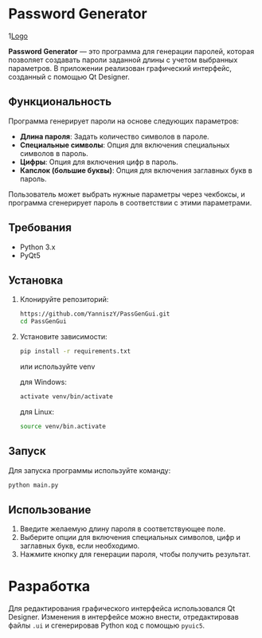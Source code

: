 # Password Generator

1[Logo](logo.jpg)

**Password Generator** — это программа для генерации паролей, которая позволяет создавать пароли заданной длины с учетом выбранных параметров. В приложении реализован графический интерфейс, созданный с помощью Qt Designer.

## Функциональность

Программа генерирует пароли на основе следующих параметров:

- **Длина пароля**: Задать количество символов в пароле.
- **Специальные символы**: Опция для включения специальных символов в пароль.
- **Цифры**: Опция для включения цифр в пароль.
- **Капслок (большие буквы)**: Опция для включения заглавных букв в пароль.

Пользователь может выбрать нужные параметры через чекбоксы, и программа сгенерирует пароль в соответствии с этими параметрами.

## Требования

- Python 3.x
- PyQt5

## Установка

1. Клонируйте репозиторий:

    ```bash
    https://github.com/YanniszY/PassGenGui.git
    cd PassGenGui
    ```

2. Установите зависимости:

    ```bash
    pip install -r requirements.txt
    ```

   или используйте venv
    
    для Windows:
    ```bash
    activate venv/bin/activate
    ```
    для Linux:
    ```bash
    source venv/bin.activate
    ```

## Запуск

Для запуска программы используйте команду:

```bash
python main.py
```
## Использование

1. Введите желаемую длину пароля в соответствующее поле.
2. Выберите опции для включения специальных символов, цифр и заглавных букв, если необходимо.
3. Нажмите кнопку для генерации пароля, чтобы получить результат.

# Разработка

Для редактирования графического интерфейса использовался Qt Designer. Изменения в интерфейсе можно внести, отредактировав файлы ```.ui``` и сгенерировав Python код с помощью ```pyuic5```.
